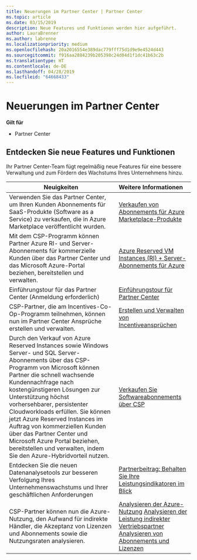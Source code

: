 ```yaml
---
title: Neuerungen im Partner Center | Partner Center
ms.topic: article
ms.date: 03/15/2019
description: Neue Features und Funktionen werden hier aufgeführt.
author: LauraBrenner
ms.author: labrenne
ms.localizationpriority: medium
ms.openlocfilehash: 20a2016554e389dac779fff75d1d9e9e4524d443
ms.sourcegitcommit: f916aa2884239b205398c24d04d1f1dc41b63c2b
ms.translationtype: HT
ms.contentlocale: de-DE
ms.lasthandoff: 04/28/2019
ms.locfileid: "64668433"
---
```

# <a name="whats-new-in-partner-center"></a>Neuerungen im Partner Center

**Gilt für**

-  Partner Center

## <a name="check-out-new-features-and-capabilities"></a>Entdecken Sie neue Features und Funktionen 

Ihr Partner Center-Team fügt regelmäßig neue Features für eine bessere Verwaltung und zum Fördern des Wachstums Ihres Unternehmens hinzu.


|**Neuigkeiten**   |**Weitere Informationen**   |
|----------------------|:-----------------|
|Verwenden Sie das Partner Center, um Ihren Kunden Abonnements für SaaS-Produkte (Software as a Service) zu verkaufen, die in Azure Marketplace veröffentlicht wurden.  | [Verkaufen von Abonnements für Azure Marketplace-Produkte](sell-marketplace-products.md)|
|Mit dem CSP-Programm können Partner Azure RI- und Server-Abonnements für kommerzielle Kunden über das Partner Center und das Microsoft Azure-Portal beziehen, bereitstellen und verwalten.|[Azure Reserved VM Instances (RI) + Server-Abonnements für Azure](azure-ri-server-subscriptions.md)|
|Einführungstour für das Partner Center (Anmeldung erforderlich)|[Einführungstour für Partner Center](https://partnercenter.microsoft.com/pcv/redirect?authenticate=true&redirect=%2Fdashboard%2Foverview)|
|CSP-Partner, die am Incentives-Co-Op-Programm teilnehmen, können nun im Partner Center Ansprüche erstellen und verwalten.|[Erstellen und Verwalten von Incentiveansprüchen](create-incentives-claims.md)|
|Durch den Verkauf von Azure Reserved Instances sowie Windows Server- und SQL Server-Abonnements über das CSP-Programm von Microsoft können Partner die schnell wachsende Kundennachfrage nach kostengünstigeren Lösungen zur Unterstützung höchst vorhersehbarer, persistenter Cloudworkloads erfüllen. Sie können jetzt Azure Reserved Instances im Auftrag von kommerziellen Kunden über das Partner Center und Microsoft Azure Portal beziehen, bereitstellen und verwalten, indem Sie den Azure-Hybridvorteil nutzen.|[Verkaufen Sie Softwareabonnements über CSP](csp-software-subscriptions.md)|
|Entdecken Sie die neuen Datenanalysetools zur besseren Verfolgung Ihres Unternehmenswachstums und Ihrer geschäftlichen Anforderungen| [Partnerbeitrag: Behalten Sie Ihre Leistungsindikatoren im Blick](partner-contributions.md)|
|CSP-Partner können nun die Azure-Nutzung, den Aufwand für indirekte Händler, die Akzeptanz von Lizenzen und Abonnements sowie die Nutzungsraten analysieren.|[Analysieren der Azure-Nutzung](analyze-azure-usage.md)  [Analysieren der Leistung indirekter Vertriebspartner](Analyze-indirect-resellers.md)  [Analysieren von Abonnements und Lizenzen](analyze-subscriptions-licenses.md)|


